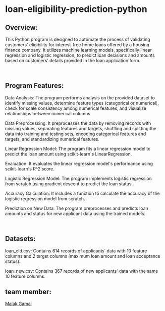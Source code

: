 # loan-eligibility-prediction-python

## Overview:

This Python program is designed to automate the process of validating customers' eligibility for interest-free home loans offered by a housing finance company. It utilizes machine learning models, specifically linear regression and logistic regression, to predict loan decisions and amounts based on customers' details provided in the loan application form.

<br>

## Program Features:

Data Analysis: The program performs analysis on the provided dataset to identify missing values, determine feature types (categorical or numerical), check for scale consistency among numerical features, and visualize relationships between numerical columns.

Data Preprocessing: It preprocesses the data by removing records with missing values, separating features and targets, shuffling and splitting the data into training and testing sets, encoding categorical features and targets, and standardizing numerical features.

Linear Regression Model: The program fits a linear regression model to predict the loan amount using scikit-learn's LinearRegression.

Evaluation: It evaluates the linear regression model's performance using scikit-learn's R^2 score.

Logistic Regression Model: The program implements logistic regression from scratch using gradient descent to predict the loan status.

Accuracy Calculation: It includes a function to calculate the accuracy of the logistic regression model from scratch.

Prediction on New Data: The program preprocesses and predicts loan amounts and status for new applicant data using the trained models.

<br>

## Datasets:

loan_old.csv: Contains 614 records of applicants' data with 10 feature columns and 2 target columns (maximum loan amount and loan acceptance status).

loan_new.csv: Contains 367 records of new applicants' data with the same 10 feature columns.


## team member:
[Malak Gamal](@https://github.com/malakg1)
